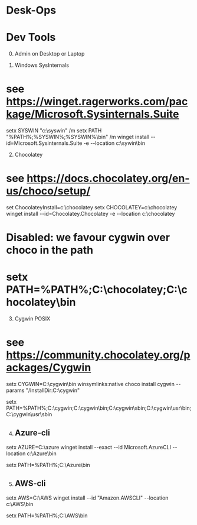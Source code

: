 

# Desk-Ops




# Dev Tools


0. Admin on Desktop or Laptop

  
1. Windows SysInternals

  # see https://winget.ragerworks.com/package/Microsoft.Sysinternals.Suite

  setx SYSWIN "c:\syswin" /m
  setx PATH "%PATH%;%SYSWIN%;%SYSWIN%\bin" /m
  winget install --id=Microsoft.Sysinternals.Suite -e  --location c:\sywin\bin


2. Chocolatey

  # see https://docs.chocolatey.org/en-us/choco/setup/

  set ChocolateyInstall=c:\chocolatey
  setx CHOCOLATEY=c:\chocolatey  
  winget install --id=Chocolatey.Chocolatey -e --location c:\chocolatey

  # Disabled:  we favour cygwin over choco in the path
  # setx PATH=%PATH%;C:\chocolatey;C:\chocolatey\bin


3. Cygwin POSIX
   
  # see https://community.chocolatey.org/packages/Cygwin

  setx CYGWIN=C:\cygwin\bin winsymlinks:native
  choco install cygwin --params "/InstallDir:C:\cygwin"

  setx PATH=%PATH%;C:\cygwin;C:\cygwin\bin;C:\cygwin\sbin;C:\cygwin\usr\bin;C:\cygwin\usr\sbin

   
4.   ## Azure-cli

  setx AZURE=C:\azure
  winget install --exact --id Microsoft.AzureCLI --location c:\Azure\bin

  setx PATH=%PATH%;C:\Azure\bin


5.   ## AWS-cli

  setx AWS=C:\AWS
  winget install --id "Amazon.AWSCLI" --location c:\AWS\bin
  
  setx PATH=%PATH%;C:\AWS\bin

  

